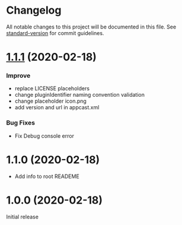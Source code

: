# Changelog

All notable changes to this project will be documented in this file. See [standard-version](https://github.com/conventional-changelog/standard-version) for commit guidelines.

<a name="1.1.1"></a>
# [1.1.1](https://github.com/FriendsOfHere/plugin-generator/compare/v1.1.0...v1.1.1) (2020-02-18)

### Improve

* replace LICENSE placeholders
* change pluginIdentifier naming convention validation
* change placeholder icon.png
* add version and url in appcast.xml

### Bug Fixes

* Fix Debug console error

<a name="1.1.0"></a>
# 1.1.0 (2020-02-18)

* Add info to root READEME

<a name="1.0.0"></a>
# 1.0.0 (2020-02-18)

Initial release
